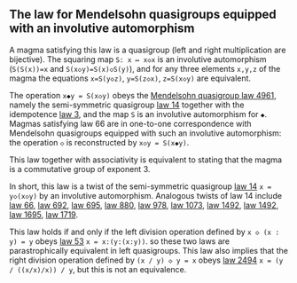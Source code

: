 ## The law for Mendelsohn quasigroups equipped with an involutive automorphism

A magma satisfying this law is a quasigroup (left and right multiplication are bijective).  The squaring map `S: x ↦ x◇x` is an involutive automorphism (`S(S(x))=x` and `S(x◇y)=S(x)◇S(y)`), and for any three elements `x,y,z` of the magma the equations `x=S(y◇z)`, `y=S(z◇x)`, `z=S(x◇y)` are equivalent.

The operation `x◆y = S(x◇y)` obeys the [Mendelsohn quasigroup law 4961](https://teorth.github.io/equational_theories/implications/?4961), namely the semi-symmetric quasigroup [law 14](https://teorth.github.io/equational_theories/implications/?14) together with the idempotence [law 3](https://teorth.github.io/equational_theories/implications/?3), and the map `S` is an involutive automorphism for `◆`.  Magmas satisfying law 66 are in one-to-one correspondence with Mendelsohn quasigroups equipped with such an involutive automorphism: the operation `◇` is reconstructed by `x◇y = S(x◆y)`.

This law together with associativity is equivalent to stating that the magma is a commutative group of exponent 3.

In short, this law is a twist of the semi-symmetric quasigroup [law 14](https://teorth.github.io/equational_theories/implications/?14) `x = y◇(x◇y)` by an involutive automorphism.  Analogous twists of law 14 include [law 66](https://teorth.github.io/equational_theories/implications/?66), [law 692](https://teorth.github.io/equational_theories/implications/?692), [law 695](https://teorth.github.io/equational_theories/implications/?695), [law 880](https://teorth.github.io/equational_theories/implications/?880), [law 978](https://teorth.github.io/equational_theories/implications/?978), [law 1073](https://teorth.github.io/equational_theories/implications/?1073), [law 1492](https://teorth.github.io/equational_theories/implications/?1492), [law 1492](https://teorth.github.io/equational_theories/implications/?1496), [law 1695](https://teorth.github.io/equational_theories/implications/?1695), [law 1719](https://teorth.github.io/equational_theories/implications/?1719).

This law holds if and only if the left division operation defined by `x ◇ (x : y) = y` obeys [law 53](https://teorth.github.io/equational_theories/implications/?53) `x = x:(y:(x:y))`. so these two laws are parastrophically equivalent in left quasigroups.  This law also implies that the right division operation defined by `(x / y) ◇ y = x` obeys [law 2494](https://teorth.github.io/equational_theories/implications/?2494) `x = (y / ((x/x)/x)) / y`, but this is not an equivalence.
